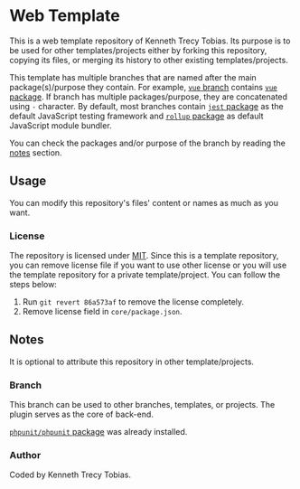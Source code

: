 # Web Template
This is a web template repository of Kenneth Trecy Tobias. Its purpose is to be used for other
templates/projects either by forking this repository, copying its files, or merging its history to
other existing templates/projects.

This template has multiple branches that are named after the main package(s)/purpose they contain.
For example, [`vue` branch] contains [`vue` package]. If branch has multiple packages/purpose, they
are concatenated using `-` character. By default, most branches contain [`jest` package] as the
default JavaScript testing framework and [`rollup` package] as default JavaScript module bundler.

You can check the packages and/or purpose of the branch by reading the [notes] section.

<!--
The `origin` section may be used to indicate where the project (that is using this template) came from.

## Origin
The repository was based from [`core_plugin`] branch of [Web Template].

The template is specialize for [Laravel package development].

-->

## Usage
You can modify this repository's files' content or names as much as you want.

### License
The repository is licensed under [MIT]. Since this is a template repository, you can remove
license file if you want to use other license or you will use the template repository for a private
template/project. You can follow the steps below:
1. Run `git revert 86a573af` to remove the license completely.
2. Remove license field in `core/package.json`.

## Notes
It is optional to attribute this repository in other template/projects.

### Branch
This branch can be used to other branches, templates, or projects. The plugin serves as the core of
back-end.

[`phpunit/phpunit` package] was already installed.

### Author
Coded by Kenneth Trecy Tobias.

<!--

[`core_plugin`]: https://github.com/KennethTrecy/web_template/tree/core_plugin
[Web Template]: http://github.com/KennethTrecy/web_template

-->

[notes]: #notes
[`vue` branch]: https://github.com/KennethTrecy/web_template/tree/vue
[`vue` package]: https://www.npmjs.com/package/vue
[`rollup` package]: https://www.npmjs.com/package/rollup
[`jest` package]: https://www.npmjs.com/package/jest
[`phpunit/phpunit` package]: https://packagist.org/packages/phpunit/phpunit
[Laravel package development]: https://laravel.com/docs/8.x/packages
[MIT]: https://github.com/KennethTrecy/web_template/blob/master/LICENSE
